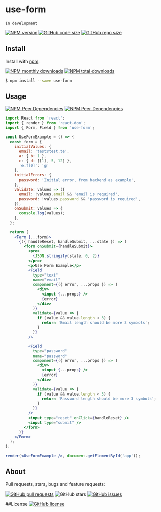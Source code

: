# use-form 

```In development```

[![NPM version](https://img.shields.io/npm/v/use-form.svg?style=flat)](https://www.npmjs.com/package/use-form)
[![GitHub code size](https://img.shields.io/github/languages/code-size/borm/use-form)](https://github.com/borm/use-form)
[![GitHub repo size](https://img.shields.io/github/repo-size/borm/use-form)](https://github.com/borm/use-form)

## Install

Install with [npm](https://www.npmjs.com/):

[![NPM monthly downloads](https://img.shields.io/npm/dm/use-form.svg?style=flat)](https://npmjs.org/package/use-form)
[![NPM total downloads](https://img.shields.io/npm/dt/use-form.svg?style=flat)](https://npmjs.org/package/use-form)
```sh
$ npm install --save use-form
```

## Usage
[![NPM Peer Dependencies](https://img.shields.io/npm/dependency-version/use-form/peer/react)](https://www.npmjs.com/package/react/v/16.9.0)
[![NPM Peer Dependencies](https://img.shields.io/npm/dependency-version/use-form/peer/react-dom)](https://www.npmjs.com/package/react-dom/v/16.9.0)

```jsx
import React from 'react';
import { render } from 'react-dom';
import { Form, Field } from 'use-form';

const UseFormExample = () => {
  const form = {
    initialValues: {
      email: 'test@test.te',
      a: { b: 1 },
      c: { d: [[1], 5, 12] },
      'e.f[0]': 'g'
    },
    initialErrors: {
      password: 'Initial error, from backend as example',
    },
    validate: values => ({
      email: !values.email && 'email is required',
      password: !values.password && 'password is required',
    }),
    onSubmit: values => {
      console.log(values);
    },
  };

  return (
    <Form {...form}>
      {({ handleReset, handleSubmit, ...state }) => (
        <form onSubmit={handleSubmit}>
          <pre>
            {JSON.stringify(state, 0, 2)}
          </pre>
          <p>Use Form Example</p>
          <Field
            type="text"
            name="email"
            component={({ error, ...props }) => (
              <div>
                <input {...props} />
                {error}
              </div>
            )}
            validate={value => {
              if (value && value.length < 3) {
                return 'Email length should be more 3 symbols';
              }
            }}
          />

          <Field
            type="password"
            name="password"
            component={({ error, ...props }) => (
              <div>
                <input {...props} />
                {error}
              </div>
            )}
            validate={value => {
              if (value && value.length < 3) {
                return 'Password length should be more 3 symbols';
              }
            }}
          />
          <input type="reset" onClick={handleReset} />
          <input type="submit" />
        </form>
      )}
    </Form>
  );
};

render(<UseFormExample />, document.getElementById('app'));

```

## About
Pull requests, stars, bugs and feature requests:

[![GitHub pull requests](https://img.shields.io/github/issues-pr/borm/use-form)](https://github.com/borm/use-form/pulls)
![GitHub stars](https://img.shields.io/github/stars/borm/use-form)
[![GitHub issues](https://img.shields.io/github/issues/borm/use-form?label=create%20an%20issue)](https://github.com/borm/use-form/issues/new)

##License
[![GitHub license](https://img.shields.io/github/license/borm/use-form?style=flat)](https://github.com/borm/use-form/blob/master/LICENSE)
